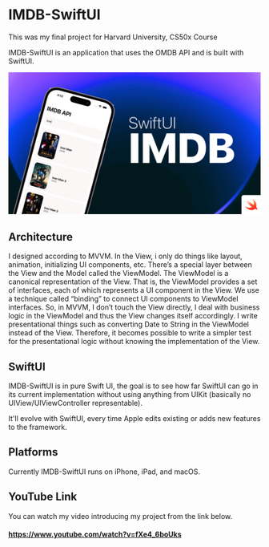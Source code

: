 # IMDB-SwiftUI
This was my final project for Harvard University, CS50x Course


IMDB-SwiftUI is an application that uses the OMDB API and is built with SwiftUI. 
 


![App Image](background.png)

## Architecture

I designed according to MVVM. In the View, i only do things like layout, animation, initializing UI components, etc. There’s a special layer between the View and the Model called the ViewModel. The ViewModel is a canonical representation of the View. That is, the ViewModel provides a set of interfaces, each of which represents a UI component in the View. We use a technique called “binding” to connect UI components to ViewModel interfaces. So, in MVVM, I don’t touch the View directly, I deal with business logic in the ViewModel and thus the View changes itself accordingly. I write presentational things such as converting Date to String in the ViewModel instead of the View. Therefore, it becomes possible to write a simpler test for the presentational logic without knowing the implementation of the View.



## SwiftUI

IMDB-SwiftUI is in pure Swift UI, the goal is to see how far SwiftUI can go in its current implementation without using anything from UIKit (basically no UIView/UIViewController representable).

It'll evolve with SwiftUI, every time Apple edits existing or adds new features to the framework.

## Platforms
Currently IMDB-SwiftUI runs on iPhone, iPad, and macOS. 

## YouTube Link
You can watch my video introducing my project from the link below.
#### <https://www.youtube.com/watch?v=fXe4_6boUks>
